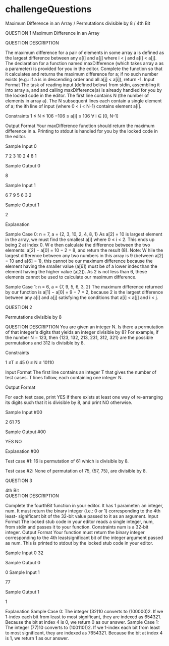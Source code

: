 # challengeQuestions
Maximum Difference in an Array /  Permutations divisible by 8  / 4th Bit


QUESTION 1
Maximum Difference in an Array 
 
QUESTION DESCRIPTION 
 
 The maximum difference for a pair of elements in some array a is 
 defined as the largest difference between any a[i] and a[j] where i < j and a[i] < a[j]. 
 The declaration for a function named maxDifference (which takes array a as a parameter)
 is provided for you in the editor. Complete the function so that it calculates and returns the maximum 
 difference for a; if no such number exists (e.g.: if a is in descending order and all a[j] < a[i]), return -1.
 Input Format The task of reading input (defined below) from stdin, assembling it into array a, and and
 calling maxDifference(a) is already handled for you by the locked code in the editor. 
 The first line contains N (the number of elements in array a). The N subsequent lines each contain a single
 element of a; the ith line of input (where 0 < i < N-1) contains element a[i]. 
 
 Constraints 
 1 ≤ N ≤ 106 −106 ≤ a[i] ≤ 106 ∀ i ∈ [0, N-1] 
 
 Output Format
 Your maxDifference function should return the maximum difference in a.
 Printing to stdout is handled for you by the locked code in the editor. 
 
 Sample Input 0 
 
7 2 3 10 2 4 8  1 

 Sample Output 0 
 
8 


  Sample Input 1 
 
6 7 9 5 6 3 2  

Sample Output 1 
 
2 

 
  Explanation
  
  Sample Case 0: n = 7, a = {2, 3, 10, 2, 4, 8, 1} As a[2] = 10 is largest element in the array,
  we must find the smallest a[i] where 0 ≤ i < 2. This ends up being 2 at index 0. W e then calculate
  the difference between the two elements: a[2] − a[0] = 10 − 2 = 8, and return the result (8).
  Note: W hile the largest difference between any two numbers in this array is 9 (between a[2] = 10 and a[6] = 1),
  this cannot be our maximum difference because the element having the smaller value (a[6]) must be of a lower
  index than the element having the higher value (a[2]). As 2 is not less than 6, these elements cannot be used
  to calculate our maximum difference.  
  
  Sample Case 1: n = 6, a = {7, 9, 5, 6, 3, 2} The maximum difference 
  returned by our function is a[1] − a[0] = 9 − 7 = 2, because 2 is the largest difference between any a[i] 
  and a[j] satisfying the conditions that a[i] < a[j] and i < j. 

 QUESTION 2 
 
 
Permutations divisible by 8 
 
QUESTION DESCRIPTION 
 You are given an integer N. Is there a permutation of that integer's digits that 
 yields an integer divisible by 8? For example, if the number N = 123, then {123, 132, 213, 231, 312, 321} 
 are the possible permutations and 312 is divisible by 8.
 
 
 Constraints
 
 1 ≤T ≤ 45 0 ≤ N ≤ 10110 
 
 
 Input Format The first line contains an integer T that gives the number of test cases. 
 T lines follow, each containing one integer N.  
 
 Output Format
 
 For each test case, print YES  if there exists at least one way of re-arranging its
 digits such that it is divisible by 8, and print NO  otherwise.
 
 Sample Input #00 
 
2 61 75 
 
Sample Output #00 
 
YES NO 
 
Explanation #00

Test case #1: 16 is permutation of 61 which is divisible by 8.

Test case #2: None of permutation of 75, {57, 75}, are divisible by 8.

 
 QUESTION 3
 
 4th Bit   
 QUESTION DESCRIPTION 
 
 Complete the fourthBit function in your editor. It has 1 parameter: an integer,
 num. It must return the binary integer (i.e.: 0 or 1) corresponding to the 4th least- significant bit of the 32-bit 
 value passed to it as an argument.   Input Format The locked stub code in your editor reads a single integer, num,
 from stdin and passes it to your function.   Constraints num is a 32-bit integer.  Output Format Your function must 
 return the binary integer corresponding to the 4th leastsignificant bit of the integer argument passed as num. 
 This is printed to stdout by the locked stub code in your editor.  
 
 Sample Input 0 
32   

Sample Output 0 
 
0 
 Sample Input 1 
 
77 
 
 
Sample Output 1 
 
1 
 
 
 Explanation Sample Case 0: The integer (32)10 converts to (100000)2.
 If we 1-index each bit from least to most significant, they are indexed as 654321. 
 Because the bit at index 4 is 0, we return 0 as our answer.   Sample Case 1: The integer (77)10 converts to
 (1001101)2. If we 1-index each bit from least to most significant, they are indexed as 7654321. Because the 
 bit at index 4 is 1, we return 1 as our answer.   
 
 
